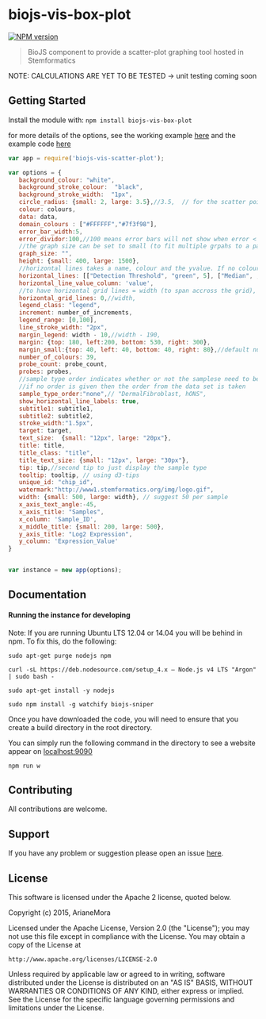 # biojs-vis-box-plot

[![NPM version](http://img.shields.io/npm/v/biojs-vis-rohart-msc-test.svg)](https://www.npmjs.org/package/biojs-vis-scatter-plot) 

> BioJS component to provide a scatter-plot graphing tool hosted in Stemformatics

NOTE: CALCULATIONS ARE YET TO BE TESTED -> unit testing coming soon

## Getting Started
Install the module with: `npm install biojs-vis-box-plot`

for more details of the options, see the working example [here](http://biojs.io/d/biojs-vis-scatter-plot)  and the example code [here](https://github.com/ArianeMora/bio-js-scatter-plot/blob/master/examples/simple.js)


```javascript
var app = require('biojs-vis-scatter-plot');

var options = {
   background_colour: "white",
   background_stroke_colour:  "black",
   background_stroke_width:  "1px",
   circle_radius: {small: 2, large: 3.5},//3.5,  // for the scatter points
   colour: colours,
   data: data,
   domain_colours : ["#FFFFFF","#7f3f98"],
   error_bar_width:5,
   error_dividor:100,//100 means error bars will not show when error < 1% value 
   //the graph size can be set to small (to fit multiple grpahs to a page)
   graph_size: "",
   height: {small: 400, large: 1500},
   //horizontal lines takes a name, colour and the yvalue. If no colour is given one is chosen at random
   horizontal_lines: [["Detection Threshold", "green", 5], ["Median", , 8.93]],
   horizontal_line_value_column: 'value',
   //to have horizontal grid lines = width (to span accross the grid), otherwise = 0
   horizontal_grid_lines: 0,//width,
   legend_class: "legend",
   increment: number_of_increments,
   legend_range: [0,100],
   line_stroke_width: "2px",
   margin_legend: width - 10,//width - 190,
   margin: {top: 180, left:200, bottom: 530, right: 300},
   margin_small:{top: 40, left: 40, bottom: 40, right: 80},//default number of colours is 39 (before it `            reitterates over it again)
   number_of_colours: 39,
   probe_count: probe_count,
   probes: probes,
   //sample type order indicates whether or not the samplese need to be represented in a specific order
   //if no order is given then the order from the data set is taken
   sample_type_order:"none",// "DermalFibroblast, hONS",
   show_horizontal_line_labels: true,
   subtitle1: subtitle1,
   subtitle2: subtitle2,
   stroke_width:"1.5px",
   target: target,
   text_size:  {small: "12px", large: "20px"},
   title: title,
   title_class: "title",
   title_text_size: {small: "12px", large: "30px"},
   tip: tip,//second tip to just display the sample type
   tooltip: tooltip, // using d3-tips
   unique_id: "chip_id",
   watermark:"http://www1.stemformatics.org/img/logo.gif",
   width: {small: 500, large: width}, // suggest 50 per sample
   x_axis_text_angle:-45,
   x_axis_title: "Samples",
   x_column: 'Sample_ID',
   x_middle_title: {small: 200, large: 500},
   y_axis_title: "Log2 Expression",
   y_column: 'Expression_Value'
}


var instance = new app(options);
```

## Documentation

#### Running the instance for developing

Note: If you are running Ubuntu LTS 12.04 or 14.04 you will be behind in npm. To fix this, do the following:
```
sudo apt-get purge nodejs npm

curl -sL https://deb.nodesource.com/setup_4.x — Node.js v4 LTS "Argon" | sudo bash -

sudo apt-get install -y nodejs

sudo npm install -g watchify biojs-sniper

```

Once you have downloaded the code, you will need to ensure that you create a build directory in the root directory.

You can simply run the following command in the directory to see a website appear on [localhost:9090](http://localhost:9090)

```
npm run w
```

## Contributing

All contributions are welcome.

## Support

If you have any problem or suggestion please open an issue [here](https://github.com/rowlandm/biojs-vis-rohart-msc-test/issues).

## License 
This software is licensed under the Apache 2 license, quoted below.

Copyright (c) 2015, ArianeMora

Licensed under the Apache License, Version 2.0 (the "License"); you may not
use this file except in compliance with the License. You may obtain a copy of
the License at

    http://www.apache.org/licenses/LICENSE-2.0

Unless required by applicable law or agreed to in writing, software
distributed under the License is distributed on an "AS IS" BASIS, WITHOUT
WARRANTIES OR CONDITIONS OF ANY KIND, either express or implied. See the
License for the specific language governing permissions and limitations under
the License.
